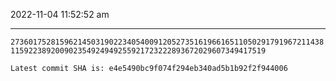 2022-11-04 11:52:52 am

---

`2736017528159621450319022340540091205273516196616511050291791967211438115922389200902354924949255921723222893672029607349417519`

`Latest commit SHA is: e4e5490bc9f074f294eb340ad5b1b92f2f944006 `
